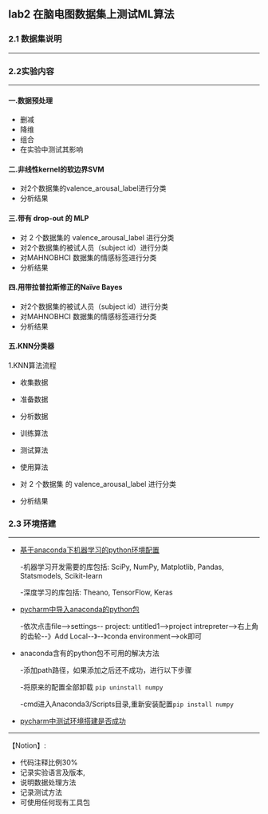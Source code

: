 ## lab2 在脑电图数据集上测试ML算法



### 2.1 数据集说明

****





### 2.2实验内容

****

#### 一.数据预处理

- 删减
- 降维
- 组合
- 在实验中测试其影响



#### 二.非线性kernel的软边界SVM

- 对2个数据集的valence_arousal_label进行分类
- 分析结果



#### 三.带有 drop-out 的 MLP 

- 对 2 个数据集的 valence_arousal_label 进行分类
- 对2个数据集的被试人员（subject id）进行分类
- 对MAHNOBHCI 数据集的情感标签进行分类
- 分析结果 



#### 四.用带拉普拉斯修正的Naïve Bayes

- 对2个数据集的被试人员（subject id）进行分类
- 对MAHNOBHCI 数据集的情感标签进行分类
- 分析结果



#### 五.KNN分类器

1.KNN算法流程

- 收集数据

- 准备数据

- 分析数据

- 训练算法

- 测试算法

- 使用算法


- 对 2 个数据集 的 valence_arousal_label 进行分类
- 分析结果



### 2.3 环境搭建

****

- [基于anaconda下机器学习的python环境配置](https://blog.csdn.net/qq_22235957/article/details/79113620)

  -机器学习开发需要的库包括: SciPy, NumPy, Matplotlib, Pandas, Statsmodels, Scikit-learn

  -深度学习的库包括: Theano, TensorFlow, Keras

- [pycharm中导入anaconda的python包](https://blog.csdn.net/john_bian/article/details/79291228)

  -依次点击file-->settings-- project: untitled1-->project intrepreter-->右上角的齿轮--》Add Local--》--》conda environment-->ok即可

- anaconda含有的python包不可用的解决方法

  -添加path路径，如果添加之后还不成功，进行以下步骤

  -将原来的配置全部卸载 `pip uninstall numpy`

  -cmd进入Anaconda3/Scripts目录,重新安装配置`pip install numpy`

- [pycharm中测试环境搭建是否成功](https://www.jianshu.com/p/26b972369752)





****

【Notion】:

- 代码注释比例30%
- 记录实验语言及版本,
- 说明数据处理方法
- 记录测试方法
- 可使用任何现有工具包

​	